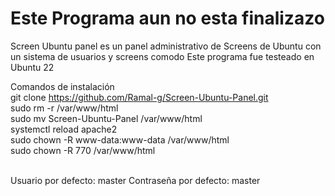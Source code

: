 <h1>Este Programa aun no esta finalizazo</h1>

Screen Ubuntu panel es un panel administrativo de Screens de Ubuntu con un sistema de usuarios y screens comodo
Este programa fue testeado en Ubuntu 22

Comandos de instalación
<br>
git clone https://github.com/Ramal-g/Screen-Ubuntu-Panel.git <br>
sudo rm -r /var/www/html<br>
sudo mv Screen-Ubuntu-Panel /var/www/html<br>
systemctl reload apache2<br>
sudo chown -R www-data:www-data /var/www/html<br>
sudo chown -R 770 /var/www/html<br>
<br>

Usuario por defecto: master
Contraseña por defecto: master
